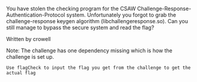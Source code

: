 You have stolen the checking program for the CSAW Challenge-Response-Authentication-Protocol system. Unfortunately you forgot to grab the challenge-response keygen algorithm (libchallengeresponse.so). Can you still manage to bypass the secure system and read the flag?

Written by crowell

Note: The challenge has one dependency missing which is how the challenge is set up.

`Use flagCheck to input the flag you get from the challenge to get the actual flag`